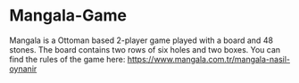 # Mangala-Game
Mangala is a Ottoman based 2-player game played with a board and 48 stones. The board contains two rows of six 
holes and two boxes. You can find the rules of the game here:
https://www.mangala.com.tr/mangala-nasil-oynanir
